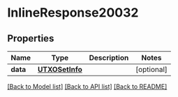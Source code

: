 # InlineResponse20032

## Properties
Name | Type | Description | Notes
------------ | ------------- | ------------- | -------------
**data** | [**UTXOSetInfo**](UTXOSetInfo.md) |  | [optional] 

[[Back to Model list]](../README.md#documentation-for-models) [[Back to API list]](../README.md#documentation-for-api-endpoints) [[Back to README]](../README.md)

